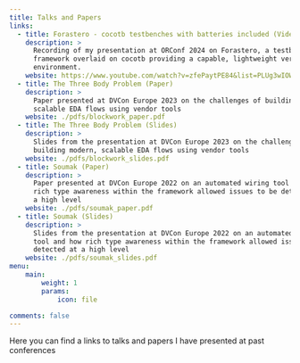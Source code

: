 ```yaml
---
title: Talks and Papers
links:
  - title: Forastero - cocotb testbenches with batteries included (Video)
    description: >
      Recording of my presentation at ORConf 2024 on Forastero, a testbench
      framework overlaid on cocotb providing a capable, lightweight verification
      environment.
    website: https://www.youtube.com/watch?v=zfePaytPE84&list=PLUg3wIOWD8yrN7r-OFbiq1Y0Nhat95sQI&index=21
  - title: The Three Body Problem (Paper)
    description: >
      Paper presented at DVCon Europe 2023 on the challenges of building modern,
      scalable EDA flows using vendor tools
    website: ./pdfs/blockwork_paper.pdf
  - title: The Three Body Problem (Slides)
    description: >
      Slides from the presentation at DVCon Europe 2023 on the challenges of 
      building modern, scalable EDA flows using vendor tools
    website: ./pdfs/blockwork_slides.pdf
  - title: Soumak (Paper) 
    description: >
      Paper presented at DVCon Europe 2022 on an automated wiring tool and how
      rich type awareness within the framework allowed issues to be detected at
      a high level
    website: ./pdfs/soumak_paper.pdf
  - title: Soumak (Slides) 
    description: >
      Slides from the presentation at DVCon Europe 2022 on an automated wiring 
      tool and how rich type awareness within the framework allowed issues to be 
      detected at a high level
    website: ./pdfs/soumak_slides.pdf
menu:
    main: 
        weight: 1
        params:
            icon: file

comments: false
---
```


Here you can find a links to talks and papers I have presented at past conferences
